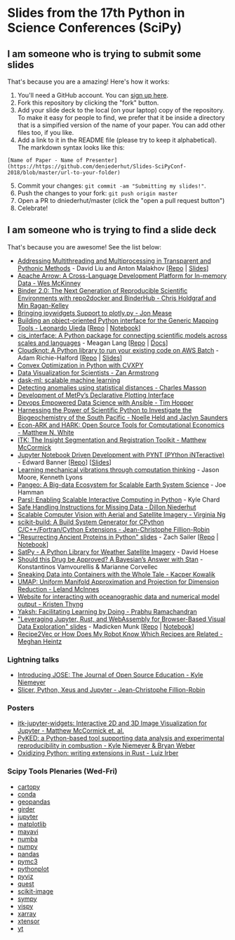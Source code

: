 # Slides from the 17th Python in Science Conferences (SciPy)


## I am someone who is trying to submit some slides

That's because you are a amazing! Here's how it works:

1. You'll need a GitHub account. You can [sign up here](https://github.com/join).
2. Fork this repository by clicking the "fork" button.
3. Add your slide deck to the local (on your laptop) copy of the repository. To make it easy for people to find, we prefer that it be inside a directory that is a simpified version of the name of your paper. You can add other files too, if you like.
4. Add a link to it in the README file (please try to keep it alphabetical). The markdown syntax looks like this:

`[Name of Paper - Name of Presenter](https://https://github.com/deniederhut/Slides-SciPyConf-2018/blob/master/url-to-your-folder)`

5. Commit your changes: `git commit -am "Submitting my slides!"`.
6. Push the changes to your fork: `git push origin master`
7. Open a PR to dniederhut/master (click the "open a pull request button")
8. Celebrate!

## I am someone who is trying to find a slide deck

That's because you are awesome! See the list below:
- [Addressing Multithreading and Multiprocessing in Transparent and Pythonic Methods](https://github.com/deniederhut/Slides-SciPyConf-2018/tree/master/pythonic-multithreading-multiprocessing) - David Liu and Anton Malakhov [[Repo](https://github.com/IntelPython/composability_bench/tree/master/scipy2018_demo) | [Slides](https://github.com/deniederhut/Slides-SciPyConf-2018/tree/master/pythonic-multithreading-multiprocessing/pythonic_multithreading_multiprocessing.pdf)]
- [Apache Arrow: A Cross-Language Development Platform for In-memory Data - Wes McKinney](https://github.com/deniederhut/Slides-SciPyConf-2018/tree/master/apache-arrow)
- [Binder 2.0: The Next Generation of Reproducible Scientific Environments with repo2docker and BinderHub - Chris Holdgraf and Min Ragan-Kelley](http://bit.ly/scipy-2018-binder)
- [Bringing ipywidgets Support to plotly.py - Jon Mease](https://github.com/deniederhut/Slides-SciPyConf-2018/tree/master/plotly-ipywidgets)
- [Building an object-oriented Python interface for the Generic Mapping Tools - Leonardo
  Uieda](https://doi.org/10.6084/m9.figshare.6814052) [[Repo](https://github.com/leouieda/scipy2018) | [Notebook](http://try.gmtpython.xyz/)]
- [cis_interface: A Python package for connecting scientific models across scales and languages](https://github.com/deniederhut/Slides-SciPyConf-2018/blob/master/cis_interface) - Meagan Lang [[Repo](https://github.com/cropsinsilico/cis_interface) | [Docs](https://cropsinsilico.github.io/cis_interface/)]
- [Cloudknot: A Python library to run your existing code on AWS Batch](https://richford.github.io/scipy2018-cloudknot-talk/) - Adam Richie-Halford [[Repo](https://github.com/richford/scipy2018-cloudknot-talk) | [Slides](https://richford.github.io/scipy2018-cloudknot-talk/#/cover)]
- [Convex Optimization in Python with CVXPY](https://https://github.com/deniederhut/Slides-SciPyConf-2018/blob/master/cvxpy)
- [Data Visualization for Scientists - Zan Armstrong](https://https://github.com/deniederhut/Slides-SciPyConf-2018/tree/master/data-visualization-for-scientists)
- [dask-ml: scalable machine learning](https://tomaugspurger.github.io/slides/dask-ml-scipy)
- [Detecting anomalies using statistical distances - Charles Masson](https://docs.google.com/presentation/d/1UE3cUxviX5EzyPzdoEbQm-0lL3Y6Htr0wRF2t3-5xNg/edit?usp=sharing)
- [Development of MetPy’s Declarative Plotting Interface](https://github.com/deniederhut/Slides-SciPyConfg-2018/tree/master/metpy-declarative-interface)
- [Devops Empowered Data Science with Ansible - Tim Hopper](https://tdhopper.com/blog/ansible-talk/)
- [Harnessing the Power of Scientific Python to Investigate the Biogeochemistry of the South Pacific - Noelle Held and Jaclyn Saunders](https://github.com/deniederhut/Slides-SciPyConf-2018/tree/master/harnessing_scipy_marine_biogeochemistry)
- [Econ-ARK and HARK: Open Source Tools for Computational Economics - Matthew N. White](https://github.com/deniederhut/Slides-SciPyConf-2018/tree/master/econ-ark)
- [ITK: The Insight Segmentation and Registration Toolkit - Matthew McCormick](https://github.com/deniederhut/Slides-SciPyConf-2018/tree/master/itk)
- [Jupyter Notebook Driven Development with PYNT (PYthon iNTeractive)](https://github.com/deniederhut/Slides-SciPyConf-2018/tree/master/notebook-driven-development) - Edward Banner [[Repo](https://github.com/ebanner/pynt)] [[Slides](https://github.com/deniederhut/Slides-SciPyConf-2018/tree/master/notebook-driven-development)]
- [Learning mechanical vibrations through computation thinking](https://github.com/deniederhut/Slides-SciPyConf-2018/tree/master/learning-mechanical-vibrations) - Jason Moore, Kenneth Lyons
- [Pangeo: A Big-data Ecosystem for Scalable Earth System Science](https://github.com/deniederhut/Slides-SciPyConf-2018/tree/master/pangeo) - Joe Hamman
- [Parsl: Enabling Scalable Interactive Computing in Python](https://github.com/deniederhut/Slides-SciPyConf-2018/tree/master/parsl) - Kyle Chard
- [Safe Handling Instructions for Missing Data - Dillon Niederhut](https://github.com/deniederhut/Slides-SciPyConf-2018/tree/master/safe-handle-missing-data)
- [Scalable Computer Vision with Aerial and Satellite Imagery - Virginia Ng](https://github.com/deniederhut/Slides-SciPyConf-2018/tree/master/scalable_computervision)
- [scikit-build: A Build System Generator for CPython C/C++/Fortran/Cython Extensions - Jean-Christophe Fillion-Robin](scikit-build-talk#readme)
- ["Resurrecting Ancient Proteins in Python" slides](https://zsailer.github.io/scipy-2018/slides/index.html#/) - Zach Sailer [[Repo](https://github.com/Zsailer/scipy-2018) | [Notebook](https://github.com/Zsailer/scipy-2018/blob/master/intro-notebook.ipynb)]
- [SatPy - A Python Library for Weather Satellite Imagery](https://github.com/deniederhut/Slides-SciPyConf-2018/tree/master/satpy/) - David Hoese
- [Should this Drug be Approved? A Bayesian’s Answer with Stan](https://github.com/deniederhut/Slides-SciPyConf-2018/blob/master/bayesian-stan-drug-approval) - Konstantinos Vamvourellis & Marianne Corvellec
- [Sneaking Data into Containers with the Whole Tale - Kacper Kowalik](https://github.com/deniederhut/Slides-SciPyConf-2018/tree/master/sneaking-data-into-containers-with-WT)
- [UMAP: Uniform Manifold Approximation and Projection for Dimension Reduction - Leland McInnes](https://github.com/deniederhut/Slides-SciPyConf-2018/tree/master/umap)
- [Website for interacting with oceanographic data and numerical model output - Kristen Thyng](https://github.com/deniederhut/Slides-SciPyConf-2018/blob/master/website-ocean)
- [Yaksh: Facilitating Learning by Doing - Prabhu Ramachandran](https://github.com/deniederhut/Slides-SciPyConf-2018/tree/master/yaksh-learning-by-doing)
- ["Leveraging Jupyter, Rust, and WebAssembly for Browser-Based Visual Data Exploration" slides](https://munkm.github.io/2018-07-13-scipy) - Madicken Munk [[Repo](https://github.com/munkm/2018-07-13-scipy) | [Notebook](https://github.com/munkm/2018-07-13-scipy/blob/master/notebooks/demo-scipy-2018.ipynb)]
- [Recipe2Vec or How Does My Robot Know Which Recipes are Related - Meghan Heintz](https://github.com/deniederhut/Slides-SciPyConf-2018/blob/master/recipe2vec-related-recipes)

### Lightning talks

- [Introducing JOSE: The Journal of Open Source Education - Kyle Niemeyer](https://github.com/deniederhut/Slides-SciPyConf-2018/blob/master/introducing-jose-lightning-talk/JOSE-lightning-talk.pdf)
- [Slicer, Python, Xeus and Jupyter - Jean-Christophe Fillion-Robin](slicer-python-xeus-jupyter-lightning-talk#readme)

### Posters

- [itk-jupyter-widgets: Interactive 2D and 3D Image Visualization for Jupyter - Matthew McCormick et. al.](https://github.com/thewtex/scipy-2018-itk-jupyter-widgets-poster)
- [PyKED: a Python-based tool supporting data analysis and experimental reproducibility in combustion - Kyle Niemeyer & Bryan Weber](https://doi.org/10.5281/zenodo.1312239)
- [Oxidizing Python: writing extensions in Rust - Luiz Irber](https://doi.org/10.7490/f1000research.1115726.1)

### Scipy Tools Plenaries (Wed-Fri)

-  [cartopy](https://github.com/deniederhut/Slides-SciPyConf-2018/tree/master/scipy-tools-plenaries/cartopy.pptx)
- [conda](https://github.com/deniederhut/Slides-SciPyConf-2018/tree/master/scipy-tools-plenaries/conda.pptx)
- [geopandas](https://github.com/deniederhut/Slides-SciPyConf-2018/tree/master/scipy-tools-plenaries/geopandas.pptx)
- [girder](https://github.com/deniederhut/Slides-SciPyConf-2018/tree/master/scipy-tools-plenaries/girder.pptx)
-  [jupyter](https://github.com/deniederhut/Slides-SciPyConf-2018/tree/master/scipy-tools-plenaries/jupyter.pptx)
- [matplotlib](https://github.com/deniederhut/Slides-SciPyConf-2018/tree/master/scipy-tools-plenaries/Matplotlib.pptx)
-  [mayavi](https://github.com/deniederhut/Slides-SciPyConf-2018/tree/master/scipy-tools-plenaries/mayavi.pptx)
- [numba](https://github.com/deniederhut/Slides-SciPyConf-2018/tree/master/scipy-tools-plenaries/numba.pptx)
-  [numpy](https://github.com/deniederhut/Slides-SciPyConf-2018/tree/master/scipy-tools-plenaries/numpy.pptx)
-  [pandas](https://github.com/deniederhut/Slides-SciPyConf-2018/tree/master/scipy-tools-plenaries/pandas.pptx)
- [pymc3](https://github.com/deniederhut/Slides-SciPyConf-2018/tree/master/scipy-tools-plenaries/pymc3.pptx)
- [pythonplot](https://github.com/deniederhut/Slides-SciPyConf-2018/tree/master/scipy-tools-plenaries/pythonplot.pptx)
- [pyviz](https://github.com/deniederhut/Slides-SciPyConf-2018/tree/master/scipy-tools-plenaries/pyviz.pptx)
- [quest](https://github.com/deniederhut/Slides-SciPyConf-2018/tree/master/scipy-tools-plenaries/quest.pptx)
- [scikit-image](https://github.com/deniederhut/Slides-SciPyConf-2018/tree/master/scipy-tools-plenaries/scikit-image.pptx)
- [sympy](https://github.com/deniederhut/Slides-SciPyConf-2018/tree/master/scipy-tools-plenaries/sympy.pptx)
- [vispy](https://github.com/deniederhut/Slides-SciPyConf-2018/tree/master/scipy-tools-plenaries/vispy.pptx)
- [xarray](https://github.com/deniederhut/Slides-SciPyConf-2018/tree/master/scipy-tools-plenaries/xarray.pptx)
- [xtensor](https://github.com/deniederhut/Slides-SciPyConf-2018/tree/master/scipy-tools-plenaries/xtensor.pptx)
- [yt](https://github.com/deniederhut/Slides-SciPyConf-2018/tree/master/scipy-tools-plenaries/yt.pptx)

